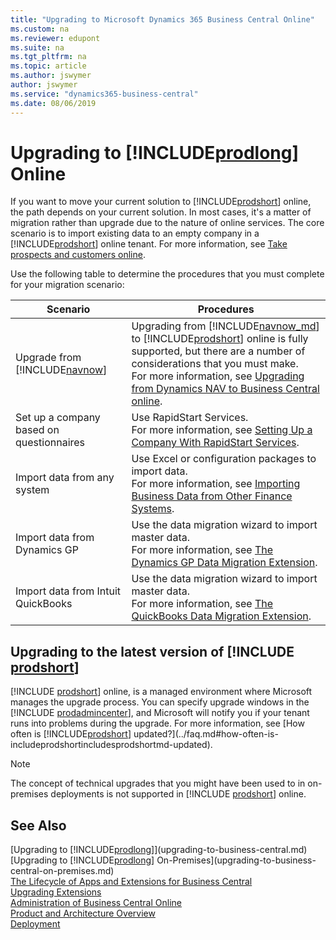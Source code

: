 ```yaml
---
title: "Upgrading to Microsoft Dynamics 365 Business Central Online"
ms.custom: na
ms.reviewer: edupont
ms.suite: na
ms.tgt_pltfrm: na
ms.topic: article
ms.author: jswymer
author: jswymer
ms.service: "dynamics365-business-central"
ms.date: 08/06/2019
---
```

# Upgrading to [!INCLUDE[prodlong](../developer/includes/prodlong.md)] Online

If you want to move your current solution to [!INCLUDE[prodshort](../developer/includes/prodshort.md)] online, the path depends on your current solution. In most cases, it's a matter of migration rather than upgrade due to the nature of online services. The core scenario is to import existing data to an empty company in a [!INCLUDE[prodshort](../developer/includes/prodshort.md)] online tenant. For more information, see [Take prospects and customers online](../deployment/deployment.md#take-prospects-and-customers-online).  

Use the following table to determine the procedures that you must complete for your migration scenario:

|  Scenario  |  Procedures  |
|------------|--------------|
|Upgrade from [!INCLUDE[navnow](../developer/includes/navnow_md.md)]|Upgrading from [!INCLUDE[navnow_md](../developer/includes/navnow_md.md)] to [!INCLUDE[prodshort](../developer/includes/prodshort.md)] online is fully supported, but there are a number of considerations that you must make.</br>For more information, see [Upgrading from Dynamics NAV to Business Central online](upgrade-considerations.md#upgrading-from--to--online).|
|Set up a company based on questionnaires|Use RapidStart Services. </br>For more information, see [Setting Up a Company With RapidStart Services](/dynamics365/business-central/admin-set-up-a-company-with-rapidstart?toc=/dynamics365/business-central/dev-itpro/toc.json).|
|Import data from any system|Use Excel or configuration packages to import data. </br>For more information, see [Importing Business Data from Other Finance Systems](/dynamics365/business-central/across-import-data-configuration-packages?toc=/dynamics365/business-central/dev-itpro/toc.json).|
|Import data from Dynamics GP|Use the data migration wizard to import master data. </br>For more information, see [The Dynamics GP Data Migration Extension](/dynamics365/business-central/ui-extensions-dynamicsgp-data-migration?toc=/dynamics365/business-central/dev-itpro/toc.json).|
|Import data from Intuit QuickBooks|Use the data migration wizard to import master data. </br>For more information, see [The QuickBooks Data Migration Extension](/dynamics365/business-central/ui-extensions-quickbooks-data-migration?toc=/dynamics365/business-central/dev-itpro/toc.json).|

## Upgrading to the latest version of [!INCLUDE [prodshort](../developer/includes/prodshort.md)]

[!INCLUDE [prodshort](../developer/includes/prodshort.md)] online, is a managed environment where Microsoft manages the upgrade process. You can specify upgrade windows in the [!INCLUDE [prodadmincenter](../developer/includes/prodadmincenter.md)], and Microsoft will notify you if your tenant runs into problems during the upgrade. For more information, see [How often is [!INCLUDE[prodshort](includes/prodshort.md)] updated?](../faq.md#how-often-is-includeprodshortincludesprodshortmd-updated).  

> [!NOTE]
> The concept of technical upgrades that you might have been used to in on-premises deployments is not supported in [!INCLUDE [prodshort](../developer/includes/prodshort.md)] online.

## See Also

[Upgrading to [!INCLUDE[prodlong](../developer/includes/prodlong.md)]](upgrading-to-business-central.md)  
[Upgrading to [!INCLUDE[prodlong](../developer/includes/prodlong.md)] On-Premises](upgrading-to-business-central-on-premises.md)  
[The Lifecycle of Apps and Extensions for Business Central](../developer/devenv-app-life-cycle.md)  
[Upgrading Extensions](../developer/devenv-upgrading-extensions.md)  
[Administration of Business Central Online](../administration/tenant-administration.md)  
[Product and Architecture Overview](../deployment/Product-and-Architecture-Overview.md)  
[Deployment](../deployment/Deployment.md)  
